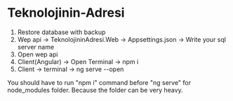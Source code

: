 # Teknolojinin-Adresi

1) Restore database with backup
2) Wep api -> TeknolojininAdresi.Web -> Appsettings.json -> Write your sql server name
3) Open wep api
4) Client(Angular) -> Open Terminal -> npm i
5) Client -> terminal -> ng serve --open

You should have to run "npm i" command before "ng serve" for node_modules folder.
Because the folder can be very heavy.
